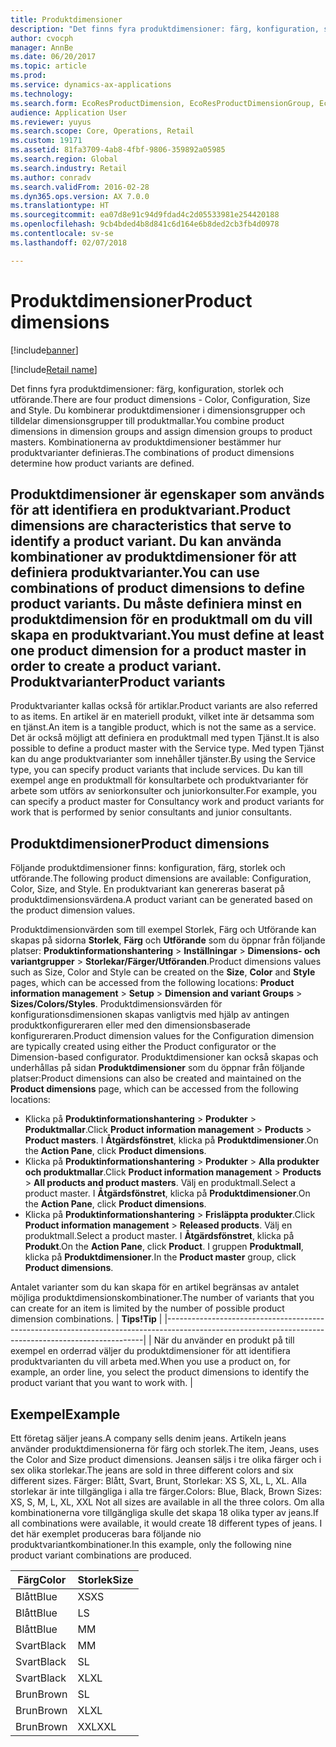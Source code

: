 ```yaml
---
title: Produktdimensioner
description: "Det finns fyra produktdimensioner: färg, konfiguration, storlek och utförande. Du kombinerar produktdimensioner i dimensionsgrupper och tilldelar dimensionsgrupper till produktmallar. Kombinationerna av produktdimensioner bestämmer hur produktvarianter definieras."
author: cvocph
manager: AnnBe
ms.date: 06/20/2017
ms.topic: article
ms.prod: 
ms.service: dynamics-ax-applications
ms.technology: 
ms.search.form: EcoResProductDimension, EcoResProductDimensionGroup, EcoResProductMasterDimension, RetailEcoResColor, RetailEcoResSize, RetailEcoResStyle
audience: Application User
ms.reviewer: yuyus
ms.search.scope: Core, Operations, Retail
ms.custom: 19171
ms.assetid: 81fa3709-4ab8-4fbf-9806-359892a05985
ms.search.region: Global
ms.search.industry: Retail
ms.author: conradv
ms.search.validFrom: 2016-02-28
ms.dyn365.ops.version: AX 7.0.0
ms.translationtype: HT
ms.sourcegitcommit: ea07d8e91c94d9fdad4c2d05533981e254420188
ms.openlocfilehash: 9cb4bded4b8d841c6d164e6b8ded2cb3fb4d0978
ms.contentlocale: sv-se
ms.lasthandoff: 02/07/2018

---
```


# <a name="product-dimensions"></a><span data-ttu-id="c63ea-105">Produktdimensioner</span><span class="sxs-lookup"><span data-stu-id="c63ea-105">Product dimensions</span></span>

[!include[banner](../includes/banner.md)]

[!include[Retail name](../includes/retail-name.md)]


<span data-ttu-id="c63ea-106">Det finns fyra produktdimensioner: färg, konfiguration, storlek och utförande.</span><span class="sxs-lookup"><span data-stu-id="c63ea-106">There are four product dimensions -  Color, Configuration, Size and Style.</span></span> <span data-ttu-id="c63ea-107">Du kombinerar produktdimensioner i dimensionsgrupper och tilldelar dimensionsgrupper till produktmallar.</span><span class="sxs-lookup"><span data-stu-id="c63ea-107">You combine product dimensions in dimension groups and assign dimension groups to product masters.</span></span> <span data-ttu-id="c63ea-108">Kombinationerna av produktdimensioner bestämmer hur produktvarianter definieras.</span><span class="sxs-lookup"><span data-stu-id="c63ea-108">The combinations of product dimensions determine how product variants are defined.</span></span>

<span data-ttu-id="c63ea-109">Produktdimensioner är egenskaper som används för att identifiera en produktvariant.</span><span class="sxs-lookup"><span data-stu-id="c63ea-109">Product dimensions are characteristics that serve to identify a product variant.</span></span> <span data-ttu-id="c63ea-110">Du kan använda kombinationer av produktdimensioner för att definiera produktvarianter.</span><span class="sxs-lookup"><span data-stu-id="c63ea-110">You can use combinations of product dimensions to define product variants.</span></span> <span data-ttu-id="c63ea-111">Du måste definiera minst en produktdimension för en produktmall om du vill skapa en produktvariant.</span><span class="sxs-lookup"><span data-stu-id="c63ea-111">You must define at least one product dimension for a product master in order to create a product variant.</span></span>
<span data-ttu-id="c63ea-112">Produktvarianter</span><span class="sxs-lookup"><span data-stu-id="c63ea-112">Product variants</span></span>
----------------

<span data-ttu-id="c63ea-113">Produktvarianter kallas också för artiklar.</span><span class="sxs-lookup"><span data-stu-id="c63ea-113">Product variants are also referred to as items.</span></span> <span data-ttu-id="c63ea-114">En artikel är en materiell produkt, vilket inte är detsamma som en tjänst.</span><span class="sxs-lookup"><span data-stu-id="c63ea-114">An item is a tangible product, which is not the same as a service.</span></span> <span data-ttu-id="c63ea-115">Det är också möjligt att definiera en produktmall med typen Tjänst.</span><span class="sxs-lookup"><span data-stu-id="c63ea-115">It is also possible to define a product master with the Service type.</span></span> <span data-ttu-id="c63ea-116">Med typen Tjänst kan du ange produktvarianter som innehåller tjänster.</span><span class="sxs-lookup"><span data-stu-id="c63ea-116">By using the Service type, you can specify product variants that include services.</span></span> <span data-ttu-id="c63ea-117">Du kan till exempel ange en produktmall för konsultarbete och produktvarianter för arbete som utförs av seniorkonsulter och juniorkonsulter.</span><span class="sxs-lookup"><span data-stu-id="c63ea-117">For example, you can specify a product master for Consultancy work and product variants for work that is performed by senior consultants and junior consultants.</span></span>

## <a name="product-dimensions"></a><span data-ttu-id="c63ea-118">Produktdimensioner</span><span class="sxs-lookup"><span data-stu-id="c63ea-118">Product dimensions</span></span>
<span data-ttu-id="c63ea-119">Följande produktdimensioner finns: konfiguration, färg, storlek och utförande.</span><span class="sxs-lookup"><span data-stu-id="c63ea-119">The following product dimensions are available: Configuration, Color, Size, and Style.</span></span> <span data-ttu-id="c63ea-120">En produktvariant kan genereras baserat på produktdimensionsvärdena.</span><span class="sxs-lookup"><span data-stu-id="c63ea-120">A product variant can be generated based on the product dimension values.</span></span>

<span data-ttu-id="c63ea-121">Produktdimensionvärden som till exempel Storlek, Färg och Utförande kan skapas på sidorna **Storlek**, **Färg** och **Utförande** som du öppnar från följande platser: **Produktinformationshantering** &gt; **Inställningar** &gt; **Dimensions- och variantgrupper** &gt; **Storlekar/Färger/Utföranden**.</span><span class="sxs-lookup"><span data-stu-id="c63ea-121">Product dimensions values such as Size, Color and Style can be created on the **Size**, **Color** and **Style** pages, which can be accessed from the following locations: **Product information management** &gt; **Setup** &gt; **Dimension and variant Groups** &gt; **Sizes/Colors/Styles**.</span></span> <span data-ttu-id="c63ea-122">Produktdimensionsvärden för konfigurationsdimensionen skapas vanligtvis med hjälp av antingen produktkonfigureraren eller med den dimensionsbaserade konfigureraren.</span><span class="sxs-lookup"><span data-stu-id="c63ea-122">Product dimension values for the Configuration dimension are typically created using either the Product configurator or the Dimension-based configurator.</span></span> <span data-ttu-id="c63ea-123">Produktdimensioner kan också skapas och underhållas på sidan **Produktdimensioner** som du öppnar från följande platser:</span><span class="sxs-lookup"><span data-stu-id="c63ea-123">Product dimensions can also be created and maintained on the **Product dimensions** page, which can be accessed from the following locations:</span></span>
-   <span data-ttu-id="c63ea-124">Klicka på **Produktinformationshantering** &gt; **Produkter** &gt; **Produktmallar**.</span><span class="sxs-lookup"><span data-stu-id="c63ea-124">Click **Product information management** &gt; **Products** &gt; **Product masters**.</span></span> <span data-ttu-id="c63ea-125">I **Åtgärdsfönstret**, klicka på **Produktdimensioner**.</span><span class="sxs-lookup"><span data-stu-id="c63ea-125">On the **Action Pane**, click **Product dimensions**.</span></span>
-   <span data-ttu-id="c63ea-126">Klicka på **Produktinformationshantering** &gt; **Produkter** &gt; **Alla produkter och produktmallar**.</span><span class="sxs-lookup"><span data-stu-id="c63ea-126">Click **Product information management** &gt; **Products** &gt; **All products and product masters**.</span></span> <span data-ttu-id="c63ea-127">Välj en produktmall.</span><span class="sxs-lookup"><span data-stu-id="c63ea-127">Select a product master.</span></span> <span data-ttu-id="c63ea-128">I **Åtgärdsfönstret**, klicka på **Produktdimensioner**.</span><span class="sxs-lookup"><span data-stu-id="c63ea-128">On the **Action Pane**, click **Product dimensions**.</span></span>
-   <span data-ttu-id="c63ea-129">Klicka på **Produktinformationshantering** &gt; **Frisläppta produkter**.</span><span class="sxs-lookup"><span data-stu-id="c63ea-129">Click **Product information management** &gt; **Released products**.</span></span> <span data-ttu-id="c63ea-130">Välj en produktmall.</span><span class="sxs-lookup"><span data-stu-id="c63ea-130">Select a product master.</span></span> <span data-ttu-id="c63ea-131">I **Åtgärdsfönstret**, klicka på **Produkt**.</span><span class="sxs-lookup"><span data-stu-id="c63ea-131">On the **Action Pane**, click **Product**.</span></span> <span data-ttu-id="c63ea-132">I gruppen **Produktmall**, klicka på **Produktdimensioner**.</span><span class="sxs-lookup"><span data-stu-id="c63ea-132">In the **Product master** group, click **Product dimensions**.</span></span>

<span data-ttu-id="c63ea-133">Antalet varianter som du kan skapa för en artikel begränsas av antalet möjliga produktdimensionskombinationer.</span><span class="sxs-lookup"><span data-stu-id="c63ea-133">The number of variants that you can create for an item is limited by the number of possible product dimension combinations.</span></span>
| <span data-ttu-id="c63ea-134">**Tips!**</span><span class="sxs-lookup"><span data-stu-id="c63ea-134">**Tip**</span></span>                                                                                                                                              |
|------------------------------------------------------------------------------------------------------------------------------------------------------|
| <span data-ttu-id="c63ea-135">När du använder en produkt på till exempel en orderrad väljer du produktdimensioner för att identifiera produktvarianten du vill arbeta med.</span><span class="sxs-lookup"><span data-stu-id="c63ea-135">When you use a product on, for example, an order line, you select the product dimensions to identify the product variant that you want to work with.</span></span> |

## <a name="example"></a><span data-ttu-id="c63ea-136">Exempel</span><span class="sxs-lookup"><span data-stu-id="c63ea-136">Example</span></span>
<span data-ttu-id="c63ea-137">Ett företag säljer jeans.</span><span class="sxs-lookup"><span data-stu-id="c63ea-137">A company sells denim jeans.</span></span> <span data-ttu-id="c63ea-138">Artikeln jeans använder produktdimensionerna för färg och storlek.</span><span class="sxs-lookup"><span data-stu-id="c63ea-138">The item, Jeans, uses the Color and Size product dimensions.</span></span> <span data-ttu-id="c63ea-139">Jeansen säljs i tre olika färger och i sex olika storlekar.</span><span class="sxs-lookup"><span data-stu-id="c63ea-139">The jeans are sold in three different colors and six different sizes.</span></span> <span data-ttu-id="c63ea-140">Färger: Blått, Svart, Brunt, Storlekar: XS S, XL, L, XL. Alla storlekar är inte tillgängliga i alla tre färger.</span><span class="sxs-lookup"><span data-stu-id="c63ea-140">Colors: Blue, Black, Brown Sizes: XS, S, M, L, XL, XXL Not all sizes are available in all the three colors.</span></span> <span data-ttu-id="c63ea-141">Om alla kombinationerna vore tillgängliga skulle det skapa 18 olika typer av jeans.</span><span class="sxs-lookup"><span data-stu-id="c63ea-141">If all combinations were available, it would create 18 different types of jeans.</span></span> <span data-ttu-id="c63ea-142">I det här exemplet produceras bara följande nio produktvariantkombinationer.</span><span class="sxs-lookup"><span data-stu-id="c63ea-142">In this example, only the following nine product variant combinations are produced.</span></span>

| <span data-ttu-id="c63ea-143">Färg</span><span class="sxs-lookup"><span data-stu-id="c63ea-143">Color</span></span> | <span data-ttu-id="c63ea-144">Storlek</span><span class="sxs-lookup"><span data-stu-id="c63ea-144">Size</span></span> |
|-------|------|
| <span data-ttu-id="c63ea-145">Blått</span><span class="sxs-lookup"><span data-stu-id="c63ea-145">Blue</span></span>  | <span data-ttu-id="c63ea-146">XS</span><span class="sxs-lookup"><span data-stu-id="c63ea-146">XS</span></span>   |
| <span data-ttu-id="c63ea-147">Blått</span><span class="sxs-lookup"><span data-stu-id="c63ea-147">Blue</span></span>  | <span data-ttu-id="c63ea-148">L</span><span class="sxs-lookup"><span data-stu-id="c63ea-148">S</span></span>    |
| <span data-ttu-id="c63ea-149">Blått</span><span class="sxs-lookup"><span data-stu-id="c63ea-149">Blue</span></span>  | <span data-ttu-id="c63ea-150">M</span><span class="sxs-lookup"><span data-stu-id="c63ea-150">M</span></span>    |
| <span data-ttu-id="c63ea-151">Svart</span><span class="sxs-lookup"><span data-stu-id="c63ea-151">Black</span></span> | <span data-ttu-id="c63ea-152">M</span><span class="sxs-lookup"><span data-stu-id="c63ea-152">M</span></span>    |
| <span data-ttu-id="c63ea-153">Svart</span><span class="sxs-lookup"><span data-stu-id="c63ea-153">Black</span></span> | <span data-ttu-id="c63ea-154">S</span><span class="sxs-lookup"><span data-stu-id="c63ea-154">L</span></span>    |
| <span data-ttu-id="c63ea-155">Svart</span><span class="sxs-lookup"><span data-stu-id="c63ea-155">Black</span></span> | <span data-ttu-id="c63ea-156">XL</span><span class="sxs-lookup"><span data-stu-id="c63ea-156">XL</span></span>   |
| <span data-ttu-id="c63ea-157">Brun</span><span class="sxs-lookup"><span data-stu-id="c63ea-157">Brown</span></span> | <span data-ttu-id="c63ea-158">S</span><span class="sxs-lookup"><span data-stu-id="c63ea-158">L</span></span>    |
| <span data-ttu-id="c63ea-159">Brun</span><span class="sxs-lookup"><span data-stu-id="c63ea-159">Brown</span></span> | <span data-ttu-id="c63ea-160">XL</span><span class="sxs-lookup"><span data-stu-id="c63ea-160">XL</span></span>   |
| <span data-ttu-id="c63ea-161">Brun</span><span class="sxs-lookup"><span data-stu-id="c63ea-161">Brown</span></span> | <span data-ttu-id="c63ea-162">XXL</span><span class="sxs-lookup"><span data-stu-id="c63ea-162">XXL</span></span>  |






